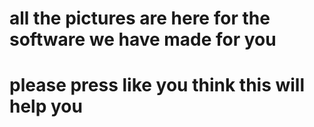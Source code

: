 # all the pictures are here for the software we have made for you 
# please press like you think this will help you
